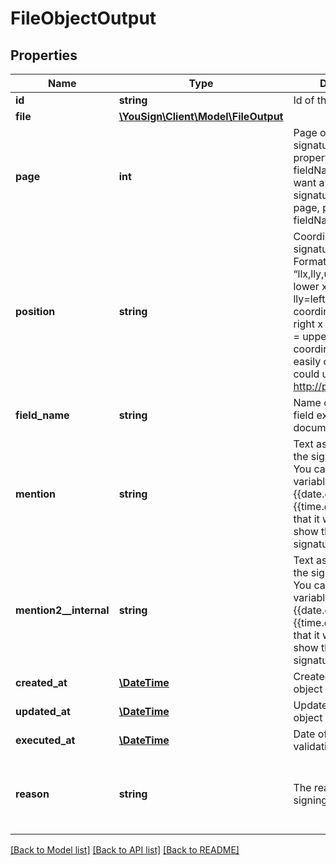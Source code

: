 # FileObjectOutput

## Properties
Name | Type | Description | Notes
------------ | ------------- | ------------- | -------------
**id** | **string** | Id of the object | [optional] 
**file** | [**\YouSign\Client\Model\FileOutput**](FileOutput.md) |  | 
**page** | **int** | Page of the visible signature. This property is ignored if fieldName is set. If you want a visible signature, you must set page, position and fieldName. | [optional] 
**position** | **string** | Coordinates of the signature image to set. Format is : “llx,lly,urx,ury”. llx&#x3D;left lower x coordinate, lly&#x3D;left lower y coordinate, urx&#x3D;upper right x coordinate, ury &#x3D; upper right y coordinate. To get easily coordinates, you could use this tool : http://placeit.yousign.fr | [optional] 
**field_name** | **string** | Name of the signature field existing in the document | [optional] 
**mention** | **string** | Text associated above the signature image.  You can use some variable inside : {{date.en}} {{date.fr}} {{time.en}} {{time.fr}} that it will be parsed to show the date of the signature. | [optional] 
**mention2__internal** | **string** | Text associated below the signature image.  You can use some variable inside : {{date.en}} {{date.fr}} {{time.en}} {{time.fr}} that it will be parsed to show the date of the signature. | [optional] 
**created_at** | [**\DateTime**](\DateTime.md) | Created date of the object | [optional] 
**updated_at** | [**\DateTime**](\DateTime.md) | Updated date of the object | [optional] 
**executed_at** | [**\DateTime**](\DateTime.md) | Date of signature or validation | [optional] 
**reason** | **string** | The reason they are signing the agreement | [optional] [default to 'Signed by Yousign']

[[Back to Model list]](../README.md#documentation-for-models) [[Back to API list]](../README.md#documentation-for-api-endpoints) [[Back to README]](../README.md)

